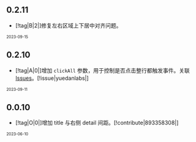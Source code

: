 ## 0.2.11

- [!tag|B|2|]修复左右区域上下居中对齐问题。

<font size=1>2023-09-15</font>

## 0.2.10

- [!tag|A|0|]增加 `clickAll` 参数，用于控制是否点击整行都触发事件。关联 [Issues](https://github.com/any-tdf/stdf/issues/7)。[!issue|yuedanlabs|]

<font size=1>2023-09-11</font>

## 0.0.10

- [!tag|O|0|]增加 title 与右侧 detail 间距。[!contribute|893358308|]

<font size=1>2023-06-10</font>
